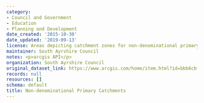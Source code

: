 ```yaml
---
category:
- Council and Government
- Education
- Planning and Development
date_created: '2015-10-30'
date_updated: '2019-09-13'
license: Areas depicting catchment zones for non-denominational primary schools
maintainer: South Ayrshire Council
notes: <p>arcgis API</p>
organization: South Ayrshire Council
original_dataset_link: https://www.arcgis.com/home/item.html?id=bbb6cbfbf1044a7bb7652f642c41ef72
records: null
resources: []
schema: default
title: Non-denominational Primary Catchments
---
```

